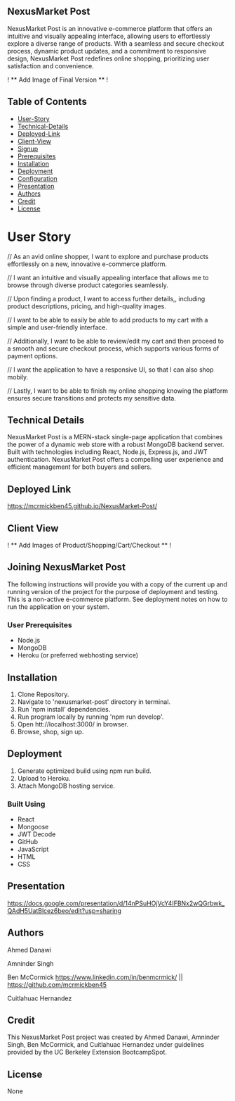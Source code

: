 ## NexusMarket Post

NexusMarket Post is an innovative e-commerce platform that offers an intuitive and visually appealing interface, allowing users to effortlessly explore a diverse range of products. With a seamless and secure checkout process, dynamic product updates, and a commitment to responsive design, NexusMarket Post redefines online shopping, prioritizing user satisfaction and convenience.

! ** Add Image of Final Version ** !

## Table of Contents

- [User-Story](#User-Story)
- [Technical-Details](#Technical-Details)
- [Deployed-Link](#Deployed-Link)
- [Client-View](#Client-View)
- [Signup](#Joining-NexusMarket-Post)
- [Prerequisites](#User-Prerequisites)
- [Installation](#Installation)
- [Deployment](#Deployment)
- [Configuration](#Built-Using)
- [Presentation](#Presentation)
- [Authors](#Authors)
- [Credit](#Credit)
- [License](#license)

# User Story

// As an avid online shopper, I want to explore and purchase products effortlessly on a new, innovative e-commerce platform. 

// I want an intuitive and visually appealing interface that allows me to browse through diverse product categories seamlessly.

// Upon finding a product, I want to access further details,, including product descriptions, pricing, and high-quality images. 

// I want to be able to easily be able to add products to my cart with a simple and user-friendly interface. 

// Additionally, I want to be able to review/edit my cart and then proceed to a smooth and secure checkout process, which supports various forms of payment options.

// I want the application to have a responsive UI, so that I can also shop mobily. 

// Lastly, I want to be able to finish my online shopping knowing the platform ensures secure transitions and protects my sensitive data.


## Technical Details

NexusMarket Post is a MERN-stack single-page application that combines the power of a dynamic web store with a robust MongoDB backend server. Built with technologies including React, Node.js, Express.js, and JWT authentication. NexusMarket Post offers a compelling user experience and efficient management for both buyers and sellers.


## Deployed Link

https://mcrmickben45.github.io/NexusMarket-Post/

## Client View

! ** Add Images of Product/Shopping/Cart/Checkout ** !

## Joining NexusMarket Post

The following instructions will provide you with a copy of the current up and running version of the project for the purpose of deployment and testing. This is a non-active e-commerce platform. See deployment notes on how to run the application on your system. 

### User Prerequisites

* Node.js
* MongoDB
* Heroku (or preferred webhosting service)

## Installation

1. Clone Repository.
2. Navigate to 'nexusmarket-post' directory in terminal.
3. Run 'npm install' dependencies.
4. Run program locally by running 'npm run develop'.
5. Open htt://localhost:3000/ in browser.
6. Browse, shop, sign up. 

## Deployment
1. Generate optimized build using npm run build.
2. Upload to Heroku.
3. Attach MongoDB hosting service.

### Built Using

* React
* Mongoose
* JWT Decode
* GitHub
* JavaScript
* HTML
* CSS

## Presentation

https://docs.google.com/presentation/d/14nPSuHOjVcY4IFBNx2wQGrbwk_QAdH5UatBlcez6beo/edit?usp=sharing

## Authors

Ahmed Danawi

Amninder Singh

Ben McCormick
https://www.linkedin.com/in/benmcrmick/ || https://github.com/mcrmickben45

Cuitlahuac Hernandez

## Credit

This NexusMarket Post project was created by Ahmed Danawi, Amninder Singh, Ben McCormick, and Cuitlahuac Hernandez under guidelines provided by the UC Berkeley Extension BootcampSpot. 

## License
None